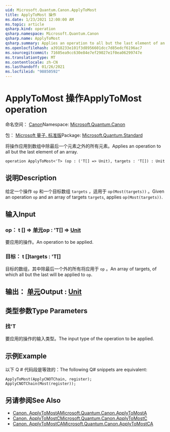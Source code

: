```yaml
---
uid: Microsoft.Quantum.Canon.ApplyToMost
title: ApplyToMost 操作
ms.date: 1/23/2021 12:00:00 AM
ms.topic: article
qsharp.kind: operation
qsharp.namespace: Microsoft.Quantum.Canon
qsharp.name: ApplyToMost
qsharp.summary: Applies an operation to all but the last element of an array.
ms.openlocfilehash: a3918233e101f3d8956601dcc7d85edcf6196ac7
ms.sourcegitcommit: 71605ea9cc630e84e7ef29027e1f0ea06299747e
ms.translationtype: MT
ms.contentlocale: zh-CN
ms.lasthandoff: 01/26/2021
ms.locfileid: "98850592"
---
```

# <a name="applytomost-operation"></a><span data-ttu-id="b47db-102">ApplyToMost 操作</span><span class="sxs-lookup"><span data-stu-id="b47db-102">ApplyToMost operation</span></span>

<span data-ttu-id="b47db-103">命名空间： [Canon](xref:Microsoft.Quantum.Canon)</span><span class="sxs-lookup"><span data-stu-id="b47db-103">Namespace: [Microsoft.Quantum.Canon](xref:Microsoft.Quantum.Canon)</span></span>

<span data-ttu-id="b47db-104">包： [Microsoft 量子. 标准版](https://nuget.org/packages/Microsoft.Quantum.Standard)</span><span class="sxs-lookup"><span data-stu-id="b47db-104">Package: [Microsoft.Quantum.Standard](https://nuget.org/packages/Microsoft.Quantum.Standard)</span></span>


<span data-ttu-id="b47db-105">将操作应用到数组中除最后一个元素之外的所有元素。</span><span class="sxs-lookup"><span data-stu-id="b47db-105">Applies an operation to all but the last element of an array.</span></span>

```qsharp
operation ApplyToMost<'T> (op : ('T[] => Unit), targets : 'T[]) : Unit
```


## <a name="description"></a><span data-ttu-id="b47db-106">说明</span><span class="sxs-lookup"><span data-stu-id="b47db-106">Description</span></span>

<span data-ttu-id="b47db-107">给定一个操作 `op` 和一个目标数组 `targets` ，适用于 `op(Most(targets))` 。</span><span class="sxs-lookup"><span data-stu-id="b47db-107">Given an operation `op` and an array of targets `targets`, applies `op(Most(targets))`.</span></span>

## <a name="input"></a><span data-ttu-id="b47db-108">输入</span><span class="sxs-lookup"><span data-stu-id="b47db-108">Input</span></span>

### <a name="op--t--unit"></a><span data-ttu-id="b47db-109">op： t [] => [单元](xref:microsoft.quantum.lang-ref.unit)</span><span class="sxs-lookup"><span data-stu-id="b47db-109">op : 'T[] => [Unit](xref:microsoft.quantum.lang-ref.unit)</span></span> 

<span data-ttu-id="b47db-110">要应用的操作。</span><span class="sxs-lookup"><span data-stu-id="b47db-110">An operation to be applied.</span></span>


### <a name="targets--t"></a><span data-ttu-id="b47db-111">目标： t []</span><span class="sxs-lookup"><span data-stu-id="b47db-111">targets : 'T[]</span></span>

<span data-ttu-id="b47db-112">目标的数组，其中除最后一个外的所有将应用于 `op` 。</span><span class="sxs-lookup"><span data-stu-id="b47db-112">An array of targets, of which all but the last will be applied to `op`.</span></span>



## <a name="output--unit"></a><span data-ttu-id="b47db-113">输出： [单元](xref:microsoft.quantum.lang-ref.unit)</span><span class="sxs-lookup"><span data-stu-id="b47db-113">Output : [Unit](xref:microsoft.quantum.lang-ref.unit)</span></span>



## <a name="type-parameters"></a><span data-ttu-id="b47db-114">类型参数</span><span class="sxs-lookup"><span data-stu-id="b47db-114">Type Parameters</span></span>

### <a name="t"></a><span data-ttu-id="b47db-115">找</span><span class="sxs-lookup"><span data-stu-id="b47db-115">'T</span></span>

<span data-ttu-id="b47db-116">要应用的操作的输入类型。</span><span class="sxs-lookup"><span data-stu-id="b47db-116">The input type of the operation to be applied.</span></span>

## <a name="example"></a><span data-ttu-id="b47db-117">示例</span><span class="sxs-lookup"><span data-stu-id="b47db-117">Example</span></span>

<span data-ttu-id="b47db-118">以下 Q # 代码段是等效的：</span><span class="sxs-lookup"><span data-stu-id="b47db-118">The following Q# snippets are equivalent:</span></span>

```qsharp
ApplyToMost(ApplyCNOTChain, register);
ApplyCNOTChain(Most(register));
```

## <a name="see-also"></a><span data-ttu-id="b47db-119">另请参阅</span><span class="sxs-lookup"><span data-stu-id="b47db-119">See Also</span></span>

- [<span data-ttu-id="b47db-120">Canon. ApplyToMostA</span><span class="sxs-lookup"><span data-stu-id="b47db-120">Microsoft.Quantum.Canon.ApplyToMostA</span></span>](xref:Microsoft.Quantum.Canon.ApplyToMostA)
- [<span data-ttu-id="b47db-121">Canon. ApplyToMostC</span><span class="sxs-lookup"><span data-stu-id="b47db-121">Microsoft.Quantum.Canon.ApplyToMostC</span></span>](xref:Microsoft.Quantum.Canon.ApplyToMostC)
- [<span data-ttu-id="b47db-122">Canon. ApplyToMostCA</span><span class="sxs-lookup"><span data-stu-id="b47db-122">Microsoft.Quantum.Canon.ApplyToMostCA</span></span>](xref:Microsoft.Quantum.Canon.ApplyToMostCA)